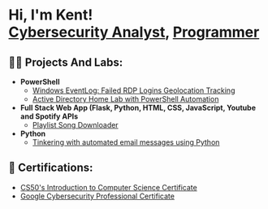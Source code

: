 <h1>Hi, I'm Kent! <br/><a href="#">Cybersecurity Analyst</a>, <a href="#">Programmer</a></h1>

<h2>👨‍💻 Projects And Labs:</h2>

- <b>PowerShell</b>
  - [Windows EventLog: Failed RDP Logins Geolocation Tracking](https://github.com/KentFiller/Azure-RDP-lab)
  - [Active Directory Home Lab with PowerShell Automation](https://github.com/KentFiller/Active-Directory-PS)
- <b>Full Stack Web App (Flask, Python, HTML, CSS, JavaScript, Youtube and Spotify APIs</b>
  - [Playlist Song Downloader](https://github.com/KentFiller/MusicLink)
- <b>Python</b>
  - [Tinkering with automated email messages using Python](https://github.com/KentFiller/pythonEmailSend)

  
<h2> 📄 Certifications:</h2>

- [CS50's Introduction to Computer Science Certificate](https://iili.io/J7MgKHQ.png)
- [Google Cybersecurity Professional Certificate](https://coursera.org/share/18a9aabae0178a6aec46071c4e77a139)

<!--
**KentFiller/KentFiller** is a ✨ _special_ ✨ repository because its `README.md` (this file) appears on your GitHub profile.

Here are some ideas to get you started:

- 🔭 I’m currently working on ...
- 🌱 I’m currently learning ...
- 👯 I’m looking to collaborate on ...
- 🤔 I’m looking for help with ...
- 💬 Ask me about ...
- 📫 How to reach me: ...
- 😄 Pronouns: ...
- ⚡ Fun fact: ...
-->
